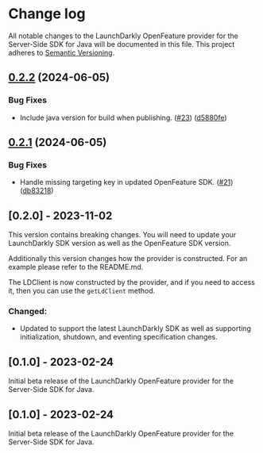 # Change log

All notable changes to the LaunchDarkly OpenFeature provider for the Server-Side SDK for Java will be documented in this file. This project adheres to [Semantic Versioning](http://semver.org).

## [0.2.2](https://github.com/launchdarkly/openfeature-java-server/compare/0.2.1...0.2.2) (2024-06-05)


### Bug Fixes

* Include java version for build when publishing. ([#23](https://github.com/launchdarkly/openfeature-java-server/issues/23)) ([d5880fe](https://github.com/launchdarkly/openfeature-java-server/commit/d5880fe0485075dbafef98b098c1022962bf5e49))

## [0.2.1](https://github.com/launchdarkly/openfeature-java-server/compare/0.2.0...0.2.1) (2024-06-05)


### Bug Fixes

* Handle missing targeting key in updated OpenFeature SDK. ([#21](https://github.com/launchdarkly/openfeature-java-server/issues/21)) ([db83218](https://github.com/launchdarkly/openfeature-java-server/commit/db8321827b4a9a603279c9561ede6b32fd571d0f))

## [0.2.0] - 2023-11-02
This version contains breaking changes. You will need to update your LaunchDarkly SDK version as well as the OpenFeature SDK version.

Additionally this version changes how the provider is constructed. For an example please refer to the README.md.

The LDClient is now constructed by the provider, and if you need to access it, then you can use the `getLdClient` method.

### Changed:
- Updated to support the latest LaunchDarkly SDK as well as supporting initialization, shutdown, and eventing specification changes.

## [0.1.0] - 2023-02-24
Initial beta release of the LaunchDarkly OpenFeature provider for the Server-Side SDK for Java.

## [0.1.0] - 2023-02-24
Initial beta release of the LaunchDarkly OpenFeature provider for the Server-Side SDK for Java.
